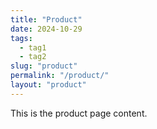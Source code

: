 ```yaml
---
title: "Product"
date: 2024-10-29
tags:
  - tag1
  - tag2
slug: "product"
permalink: "/product/"
layout: "product"
---
```


This is the product page content.